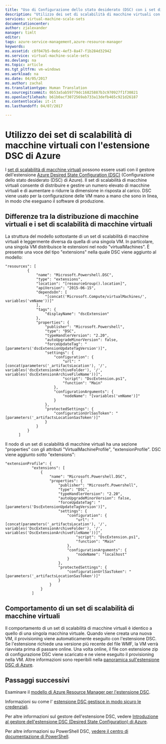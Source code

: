 ```yaml
---
title: "Uso di Configurazione dello stato desiderato (DSC) con i set di scalabilità di macchine virtuali | Microsoft Docs"
description: "Utilizzo dei set di scalabilità di macchine virtuali con l'estensione DSC di Azure"
services: virtual-machine-scale-sets
documentationcenter: 
author: zjalexander
manager: timlt
editor: 
tags: azure-service-management,azure-resource-manager
keywords: 
ms.assetid: c8f047b5-0e6c-4ef3-8a47-f1b284d32942
ms.service: virtual-machine-scale-sets
ms.devlang: na
ms.topic: article
ms.tgt_pltfrm: vm-windows
ms.workload: na
ms.date: 04/05/2017
ms.author: zachal
ms.translationtype: Human Translation
ms.sourcegitcommit: 0b53a5ab59779dc16825887b3c970927f1f30821
ms.openlocfilehash: b61b0acf3072569ab733a13defb465c921d26187
ms.contentlocale: it-it
ms.lasthandoff: 04/07/2017

---
```

# <a name="using-virtual-machine-scale-sets-with-the-azure-dsc-extension"></a>Utilizzo dei set di scalabilità di macchine virtuali con l'estensione DSC di Azure
I [set di scalabilità di macchine virtuali](virtual-machine-scale-sets-overview.md) possono essere usati con il gestore dell'estensione [Azure Desired State Configuration (DSC)](../virtual-machines/windows/extensions-dsc-overview.md?toc=%2fazure%2fvirtual-machines%2fwindows%2ftoc.json) (Configurazione dello stato desiderato (DSC) di Azure). Il set di scalabilità di macchine virtuali consente di distribuire e gestire un numero elevato di macchine virtuali e di aumentare o ridurre la dimensione in risposta al carico. DSC viene usato per la configurazione delle VM mano a mano che sono in linea, in modo che eseguano il software di produzione.

## <a name="differences-between-deploying-to-virtual-machines-and-virtual-machine-scale-sets"></a>Differenze tra la distribuzione di macchine virtuali e i set di scalabilità di macchine virtuali
La struttura del modello sottostante di un set di scalabilità di macchine virtuali è leggermente diversa da quella di una singola VM. In particolare, una singola VM distribuisce le estensioni nel nodo "virtualMachines". È presente una voce del tipo "extensions" nella quale DSC viene aggiunto al modello:

```
"resources": [
          {
              "name": "Microsoft.Powershell.DSC",
              "type": "extensions",
              "location": "[resourceGroup().location]",
              "apiVersion": "2015-06-15",
              "dependsOn": [
                  "[concat('Microsoft.Compute/virtualMachines/', variables('vmName'))]"
              ],
              "tags": {
                  "displayName": "dscExtension"
              },
              "properties": {
                  "publisher": "Microsoft.Powershell",
                  "type": "DSC",
                  "typeHandlerVersion": "2.20",
                  "autoUpgradeMinorVersion": false,
                  "forceUpdateTag": "[parameters('dscExtensionUpdateTagVersion')]",
                  "settings": {
                      "configuration": {
                          "url": "[concat(parameters('_artifactsLocation'), '/', variables('dscExtensionArchiveFolder'), '/', variables('dscExtensionArchiveFileName'))]",
                          "script": "DscExtension.ps1",
                          "function": "Main"
                      },
                      "configurationArguments": {
                          "nodeName": "[variables('vmName')]"
                      }
                  },
                  "protectedSettings": {
                      "configurationUrlSasToken": "[parameters('_artifactsLocationSasToken')]"
                  }
              }
          }
      ]
```

Il nodo di un set di scalabilità di macchine virtuali ha una sezione "properties" con gli attributi "VirtualMachineProfile", "extensionProfile". DSC viene aggiunto sotto "extensions":

```
"extensionProfile": {
            "extensions": [
                {
                    "name": "Microsoft.Powershell.DSC",
                    "properties": {
                        "publisher": "Microsoft.Powershell",
                        "type": "DSC",
                        "typeHandlerVersion": "2.20",
                        "autoUpgradeMinorVersion": false,
                        "forceUpdateTag": "[parameters('DscExtensionUpdateTagVersion')]",
                        "settings": {
                            "configuration": {
                                "url": "[concat(parameters('_artifactsLocation'), '/', variables('DscExtensionArchiveFolder'), '/', variables('DscExtensionArchiveFileName'))]",
                                "script": "DscExtension.ps1",
                                "function": "Main"
                            },
                            "configurationArguments": {
                                "nodeName": "localhost"
                            }
                        },
                        "protectedSettings": {
                            "configurationUrlSasToken": "[parameters('_artifactsLocationSasToken')]"
                        }
                    }
                }
            ]
```

## <a name="behavior-for-a-virtual-machine-scale-set"></a>Comportamento di un set di scalabilità di macchine virtuali
Il comportamento di un set di scalabilità di macchine virtuali è identico a quello di una singola macchina virtuale. Quando viene creata una nuova VM, il provisioning viene automaticamente eseguito con l'estensione DSC. Se l'estensione richiede una versione più recente del file WMF, la VM verrà riavviata prima di passare online. Una volta online, il file con estensione zip di configurazione DSC viene scaricato e ne viene eseguito il provisioning nella VM. Altre informazioni sono reperibili nella [panoramica sull'estensione DSC di Azure](../virtual-machines/windows/extensions-dsc-overview.md?toc=%2fazure%2fvirtual-machines%2fwindows%2ftoc.json).

## <a name="next-steps"></a>Passaggi successivi
Esaminare il [modello di Azure Resource Manager per l'estensione DSC](../virtual-machines/windows/extensions-dsc-template.md?toc=%2fazure%2fvirtual-machines%2fwindows%2ftoc.json).

Informazioni su come l' [estensione DSC gestisce in modo sicuro le credenziali](../virtual-machines/windows/extensions-dsc-credentials.md?toc=%2fazure%2fvirtual-machines%2fwindows%2ftoc.json). 

Per altre informazioni sul gestore dell'estensione DSC, vedere [Introduzione al gestore dell'estensione DSC (Desired State Configuration) di Azure](../virtual-machines/windows/extensions-dsc-overview.md?toc=%2fazure%2fvirtual-machines%2fwindows%2ftoc.json). 

Per altre informazioni su PowerShell DSC, [vedere il centro di documentazione di PowerShell](https://msdn.microsoft.com/powershell/dsc/overview). 


